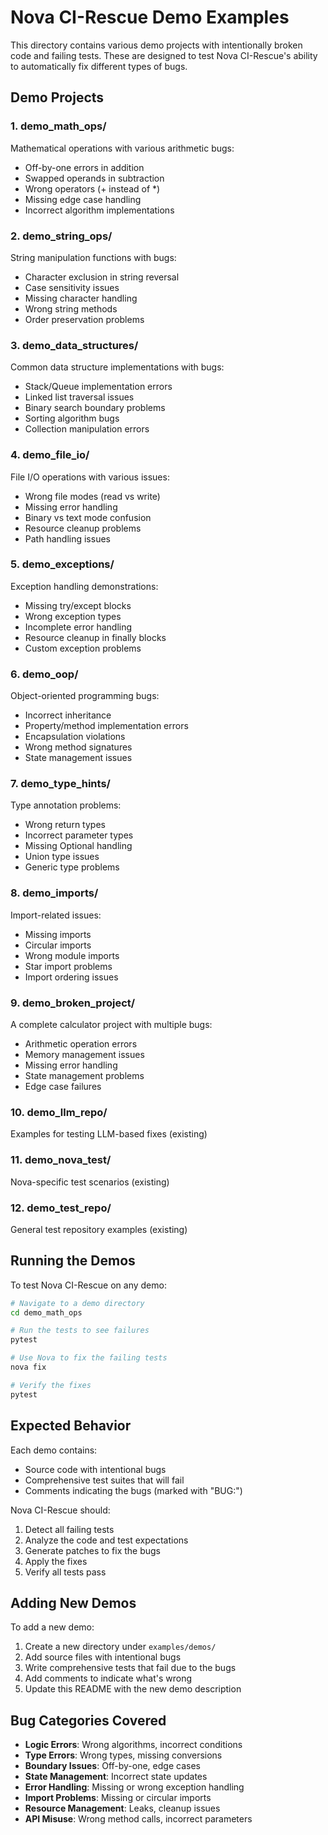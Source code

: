 # Nova CI-Rescue Demo Examples

This directory contains various demo projects with intentionally broken code and failing tests. These are designed to test Nova CI-Rescue's ability to automatically fix different types of bugs.

## Demo Projects

### 1. **demo_math_ops/**
Mathematical operations with various arithmetic bugs:
- Off-by-one errors in addition
- Swapped operands in subtraction
- Wrong operators (+ instead of *)
- Missing edge case handling
- Incorrect algorithm implementations

### 2. **demo_string_ops/**
String manipulation functions with bugs:
- Character exclusion in string reversal
- Case sensitivity issues
- Missing character handling
- Wrong string methods
- Order preservation problems

### 3. **demo_data_structures/**
Common data structure implementations with bugs:
- Stack/Queue implementation errors
- Linked list traversal issues
- Binary search boundary problems
- Sorting algorithm bugs
- Collection manipulation errors

### 4. **demo_file_io/**
File I/O operations with various issues:
- Wrong file modes (read vs write)
- Missing error handling
- Binary vs text mode confusion
- Resource cleanup problems
- Path handling issues

### 5. **demo_exceptions/**
Exception handling demonstrations:
- Missing try/except blocks
- Wrong exception types
- Incomplete error handling
- Resource cleanup in finally blocks
- Custom exception problems

### 6. **demo_oop/**
Object-oriented programming bugs:
- Incorrect inheritance
- Property/method implementation errors
- Encapsulation violations
- Wrong method signatures
- State management issues

### 7. **demo_type_hints/**
Type annotation problems:
- Wrong return types
- Incorrect parameter types
- Missing Optional handling
- Union type issues
- Generic type problems

### 8. **demo_imports/**
Import-related issues:
- Missing imports
- Circular imports
- Wrong module imports
- Star import problems
- Import ordering issues

### 9. **demo_broken_project/**
A complete calculator project with multiple bugs:
- Arithmetic operation errors
- Memory management issues
- Missing error handling
- State management problems
- Edge case failures

### 10. **demo_llm_repo/**
Examples for testing LLM-based fixes (existing)

### 11. **demo_nova_test/**
Nova-specific test scenarios (existing)

### 12. **demo_test_repo/**
General test repository examples (existing)

## Running the Demos

To test Nova CI-Rescue on any demo:

```bash
# Navigate to a demo directory
cd demo_math_ops

# Run the tests to see failures
pytest

# Use Nova to fix the failing tests
nova fix

# Verify the fixes
pytest
```

## Expected Behavior

Each demo contains:
- Source code with intentional bugs
- Comprehensive test suites that will fail
- Comments indicating the bugs (marked with "BUG:")

Nova CI-Rescue should:
1. Detect all failing tests
2. Analyze the code and test expectations
3. Generate patches to fix the bugs
4. Apply the fixes
5. Verify all tests pass

## Adding New Demos

To add a new demo:
1. Create a new directory under `examples/demos/`
2. Add source files with intentional bugs
3. Write comprehensive tests that fail due to the bugs
4. Add comments to indicate what's wrong
5. Update this README with the new demo description

## Bug Categories Covered

- **Logic Errors**: Wrong algorithms, incorrect conditions
- **Type Errors**: Wrong types, missing conversions
- **Boundary Issues**: Off-by-one, edge cases
- **State Management**: Incorrect state updates
- **Error Handling**: Missing or wrong exception handling
- **Import Problems**: Missing or circular imports
- **Resource Management**: Leaks, cleanup issues
- **API Misuse**: Wrong method calls, incorrect parameters
